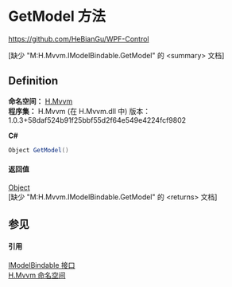 # GetModel 方法
https://github.com/HeBianGu/WPF-Control

\[缺少 "M:H.Mvvm.IModelBindable.GetModel" 的 &lt;summary&gt; 文档\]



## Definition
**命名空间：** <a href="2171cdff-f9c4-6682-6b3e-a29f9cee4c25">H.Mvvm</a>  
**程序集：** H.Mvvm (在 H.Mvvm.dll 中) 版本：1.0.3+58daf524b91f25bbf55d2f64e549e4224fcf9802

**C#**
``` C#
Object GetModel()
```



#### 返回值
<a href="https://learn.microsoft.com/dotnet/api/system.object" target="_blank" rel="noopener noreferrer">Object</a>  
\[缺少 "M:H.Mvvm.IModelBindable.GetModel" 的 &lt;returns&gt; 文档\]

## 参见


#### 引用
<a href="e42b859d-d1f1-a5e9-32f1-a96491cdcdea">IModelBindable 接口</a>  
<a href="2171cdff-f9c4-6682-6b3e-a29f9cee4c25">H.Mvvm 命名空间</a>  
